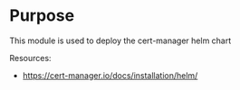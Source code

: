 # Purpose
This module is used to deploy the cert-manager helm chart

Resources:

- <https://cert-manager.io/docs/installation/helm/>

